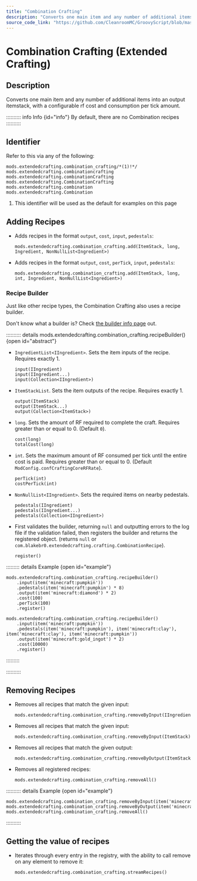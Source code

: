 ```yaml
---
title: "Combination Crafting"
description: "Converts one main item and any number of additional items into an output itemstack, with a configurable rf cost and consumption per tick amount."
source_code_link: "https://github.com/CleanroomMC/GroovyScript/blob/master/src/main/java/com/cleanroommc/groovyscript/compat/mods/extendedcrafting/CombinationCrafting.java"
---
```


# Combination Crafting (Extended Crafting)

## Description

Converts one main item and any number of additional items into an output itemstack, with a configurable rf cost and consumption per tick amount.

:::::::::: info Info {id="info"}
By default, there are no Combination recipes
::::::::::

## Identifier

Refer to this via any of the following:

```groovy:no-line-numbers {1}
mods.extendedcrafting.combination_crafting/*(1)!*/
mods.extendedcrafting.combinationcrafting
mods.extendedcrafting.combinationCrafting
mods.extendedcrafting.CombinationCrafting
mods.extendedcrafting.combination
mods.extendedcrafting.Combination
```

1. This identifier will be used as the default for examples on this page

## Adding Recipes

- Adds recipes in the format `output`, `cost`, `input`, `pedestals`:

    ```groovy:no-line-numbers
    mods.extendedcrafting.combination_crafting.add(ItemStack, long, Ingredient, NonNullList<Ingredient>)
    ```

- Adds recipes in the format `output`, `cost`, `perTick`, `input`, `pedestals`:

    ```groovy:no-line-numbers
    mods.extendedcrafting.combination_crafting.add(ItemStack, long, int, Ingredient, NonNullList<Ingredient>)
    ```


### Recipe Builder

Just like other recipe types, the Combination Crafting also uses a recipe builder.

Don't know what a builder is? Check [the builder info page](../../../groovy/builder.md) out.

:::::::::: details mods.extendedcrafting.combination_crafting.recipeBuilder() {open id="abstract"}
- `IngredientList<IIngredient>`. Sets the item inputs of the recipe. Requires exactly 1.

    ```groovy:no-line-numbers
    input(IIngredient)
    input(IIngredient...)
    input(Collection<IIngredient>)
    ```

- `ItemStackList`. Sets the item outputs of the recipe. Requires exactly 1.

    ```groovy:no-line-numbers
    output(ItemStack)
    output(ItemStack...)
    output(Collection<ItemStack>)
    ```

- `long`. Sets the amount of RF required to complete the craft. Requires greater than or equal to 0. (Default `0`).

    ```groovy:no-line-numbers
    cost(long)
    totalCost(long)
    ```

- `int`. Sets the maximum amount of RF consumed per tick until the entire cost is paid. Requires greater than or equal to 0. (Default `ModConfig.confCraftingCoreRFRate`).

    ```groovy:no-line-numbers
    perTick(int)
    costPerTick(int)
    ```

- `NonNullList<IIngredient>`. Sets the required items on nearby pedestals.

    ```groovy:no-line-numbers
    pedestals(IIngredient)
    pedestals(IIngredient...)
    pedestals(Collection<IIngredient>)
    ```

- First validates the builder, returning `null` and outputting errors to the log file if the validation failed, then registers the builder and returns the registered object. (returns `null` or `com.blakebr0.extendedcrafting.crafting.CombinationRecipe`).

    ```groovy:no-line-numbers
    register()
    ```

::::::::: details Example {open id="example"}
```groovy:no-line-numbers
mods.extendedcrafting.combination_crafting.recipeBuilder()
    .input(item('minecraft:pumpkin'))
    .pedestals(item('minecraft:pumpkin') * 8)
    .output(item('minecraft:diamond') * 2)
    .cost(100)
    .perTick(100)
    .register()

mods.extendedcrafting.combination_crafting.recipeBuilder()
    .input(item('minecraft:pumpkin'))
    .pedestals(item('minecraft:pumpkin'), item('minecraft:clay'), item('minecraft:clay'), item('minecraft:pumpkin'))
    .output(item('minecraft:gold_ingot') * 2)
    .cost(10000)
    .register()
```

:::::::::

::::::::::

## Removing Recipes

- Removes all recipes that match the given input:

    ```groovy:no-line-numbers
    mods.extendedcrafting.combination_crafting.removeByInput(IIngredient)
    ```

- Removes all recipes that match the given input:

    ```groovy:no-line-numbers
    mods.extendedcrafting.combination_crafting.removeByInput(ItemStack)
    ```

- Removes all recipes that match the given output:

    ```groovy:no-line-numbers
    mods.extendedcrafting.combination_crafting.removeByOutput(ItemStack)
    ```

- Removes all registered recipes:

    ```groovy:no-line-numbers
    mods.extendedcrafting.combination_crafting.removeAll()
    ```

:::::::::: details Example {open id="example"}
```groovy:no-line-numbers
mods.extendedcrafting.combination_crafting.removeByInput(item('minecraft:pumpkin'))
mods.extendedcrafting.combination_crafting.removeByOutput(item('minecraft:gold_ingot'))
mods.extendedcrafting.combination_crafting.removeAll()
```

::::::::::

## Getting the value of recipes

- Iterates through every entry in the registry, with the ability to call remove on any element to remove it:

    ```groovy:no-line-numbers
    mods.extendedcrafting.combination_crafting.streamRecipes()
    ```
